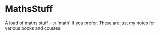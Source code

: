 # MathsStuff

A load of maths stuff - or 'math' if you prefer. These are just my notes for various books and courses.
